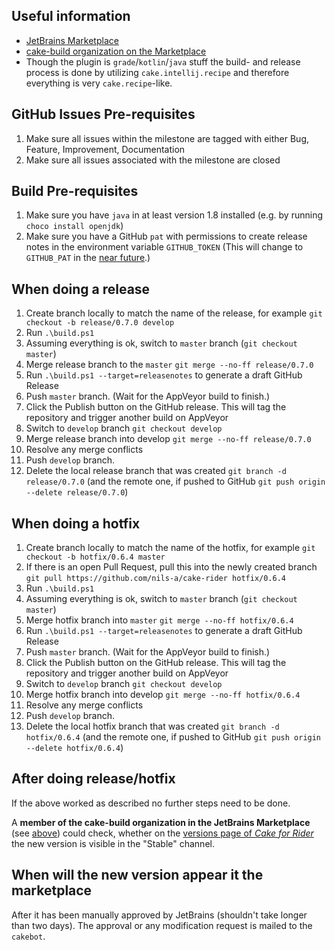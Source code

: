 ## Useful information

* [JetBrains Marketplace](https://plugins.jetbrains.com/marketplace/)
* [cake-build organization on the Marketplace](https://plugins.jetbrains.com/organization/cake-build)
* Though the plugin is `grade`/`kotlin`/`java` stuff the build- and release process is done by utilizing `cake.intellij.recipe` and therefore everything is very `cake.recipe`-like.

## GitHub Issues Pre-requisites

1. Make sure all issues within the milestone are tagged with either Bug, Feature, Improvement, Documentation
1. Make sure all issues associated with the milestone are closed

## Build Pre-requisites

1. Make sure you have `java` in at least version 1.8 installed (e.g. by running `choco install openjdk`)
1. Make sure you have a GitHub `pat` with permissions to create release notes in the environment variable `GITHUB_TOKEN` (This will change to `GITHUB_PAT` in the [near future](https://github.com/cake-contrib/Cake.Recipe/issues/700).)

## When doing a release

1. Create branch locally to match the name of the release, for example `git checkout -b release/0.7.0 develop`
1. Run `.\build.ps1`
1. Assuming everything is ok, switch to `master` branch (`git checkout master`)
1. Merge release branch to the `master` `git merge --no-ff release/0.7.0`
1. Run `.\build.ps1 --target=releasenotes` to generate a draft GitHub Release
1. Push `master` branch. (Wait for the AppVeyor build to finish.)
1. Click the Publish button on the GitHub release.  This will tag the repository and trigger another build on AppVeyor
1. Switch to `develop` branch `git checkout develop`
1. Merge release branch into develop `git merge --no-ff release/0.7.0`
1. Resolve any merge conflicts
1. Push `develop` branch.
1. Delete the local release branch that was created `git branch -d release/0.7.0` (and the remote one, if pushed to GitHub `git push origin --delete release/0.7.0`)

## When doing a hotfix

1. Create branch locally to match the name of the hotfix, for example `git checkout -b hotfix/0.6.4 master`
1. If there is an open Pull Request, pull this into the newly created branch `git pull https://github.com/nils-a/cake-rider hotfix/0.6.4`
1. Run `.\build.ps1`
1. Assuming everything is ok, switch to `master` branch (`git checkout master`)
1. Merge hotfix branch into `master` `git merge --no-ff hotfix/0.6.4`
1. Run `.\build.ps1 --target=releasenotes` to generate a draft GitHub Release
1. Push `master` branch. (Wait for the AppVeyor build to finish.)
1. Click the Publish button on the GitHub release.  This will tag the repository and trigger another build on AppVeyor
1. Switch to `develop` branch `git checkout develop`
1. Merge hotfix branch into develop `git merge --no-ff hotfix/0.6.4`
1. Resolve any merge conflicts
1. Push `develop` branch.
1. Delete the local hotfix branch that was created `git branch -d hotfix/0.6.4` (and the remote one, if pushed to GitHub `git push origin --delete hotfix/0.6.4`)

## After doing release/hotfix

If the above worked as described no further steps need to be done.

A **member of the cake-build organization in the JetBrains Marketplace** (see [above](#useful-information))
could check, whether on the [versions page of *Cake for Rider*](https://plugins.jetbrains.com/plugin/15729-cake-for-rider/versions)
the new version is visible  in the "Stable" channel.

## When will the new version appear it the marketplace

After it has been manually approved by JetBrains (shouldn't take longer than two days).
The approval or any modification request is mailed to the `cakebot`.

